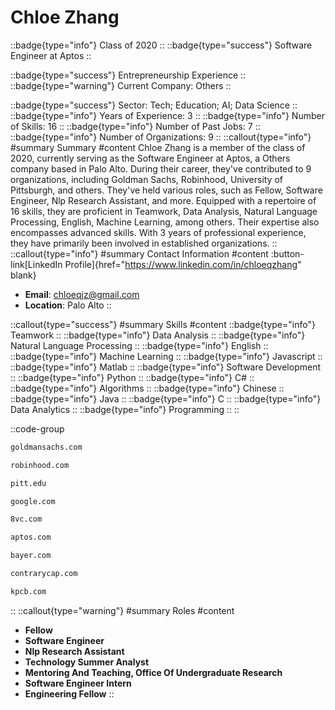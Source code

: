 # Chloe Zhang
::badge{type="info"}
Class of 2020
::
::badge{type="success"}
Software Engineer at Aptos
::

::badge{type="success"}
Entrepreneurship Experience
::
::badge{type="warning"}
Current Company: Others
::

::badge{type="success"}
Sector: Tech; Education; AI; Data Science
::
::badge{type="info"}
Years of Experience: 3
::
::badge{type="info"}
Number of Skills: 16
::
::badge{type="info"}
Number of Past Jobs: 7
::
::badge{type="info"}
Number of Organizations: 9
::
::callout{type="info"}
#summary
Summary
#content
Chloe Zhang is a member of the class of 2020, currently serving as the Software Engineer at Aptos, a Others company based in Palo Alto. During their career, they've contributed to 9 organizations, including Goldman Sachs, Robinhood, University of Pittsburgh, and others. They've held various roles, such as Fellow, Software Engineer, Nlp Research Assistant, and more. Equipped with a repertoire of 16 skills, they are proficient in Teamwork, Data Analysis, Natural Language Processing, English, Machine Learning, among others. Their expertise also encompasses advanced skills. With 3 years of professional experience, they have primarily been involved in established organizations.
::
::callout{type="info"}
#summary
Contact Information
#content
:button-link[LinkedIn Profile]{href="https://www.linkedin.com/in/chloeqzhang" blank}
- **Email**: chloeqjz@gmail.com
- **Location**: Palo Alto
::

::callout{type="success"}
#summary
Skills
#content
::badge{type="info"}
Teamwork
::
::badge{type="info"}
Data Analysis
::
::badge{type="info"}
Natural Language Processing
::
::badge{type="info"}
English
::
::badge{type="info"}
Machine Learning
::
::badge{type="info"}
Javascript
::
::badge{type="info"}
Matlab
::
::badge{type="info"}
Software Development
::
::badge{type="info"}
Python
::
::badge{type="info"}
C#
::
::badge{type="info"}
Algorithms
::
::badge{type="info"}
Chinese
::
::badge{type="info"}
Java
::
::badge{type="info"}
C
::
::badge{type="info"}
Data Analytics
::
::badge{type="info"}
Programming
::
::

::code-group
```bash [Goldman Sachs]
goldmansachs.com
```
```bash [Robinhood]
robinhood.com
```
```bash [University of Pittsburgh]
pitt.edu
```
```bash [Google]
google.com
```
```bash [8VC]
8vc.com
```
```bash [Aptos]
aptos.com
```
```bash [Bayer]
bayer.com
```
```bash [Contrary]
contrarycap.com
```
```bash [Kleiner Perkins Caufield & Byers]
kpcb.com
```
::
::callout{type="warning"}
#summary
Roles
#content
- **Fellow**
- **Software Engineer**
- **Nlp Research Assistant**
- **Technology Summer Analyst**
- **Mentoring And Teaching, Office Of Undergraduate Research**
- **Software Engineer Intern**
- **Engineering Fellow**
::

